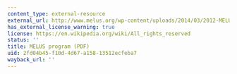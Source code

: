 ```yaml
---
content_type: external-resource
external_url: http://www.melus.org/wp-content/uploads/2014/03/2012-MELUS-Conference-Program.pdf
has_external_license_warning: true
license: https://en.wikipedia.org/wiki/All_rights_reserved
status: ''
title: MELUS program (PDF)
uid: 2fd04b45-f10d-4d67-a158-13512ecfeba7
wayback_url: ''
---
```

